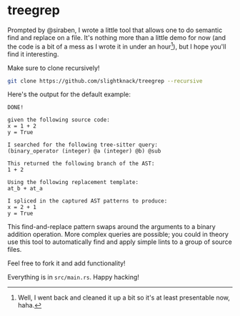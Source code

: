 # treegrep

Prompted by @siraben, I wrote a little tool that allows one to do semantic find and replace on a file. It's nothing more than a little demo for now (and the code is a bit of a mess as I wrote it in under an hour[^1]), but I hope you'll find it interesting.

[^1]: Well, I went back and cleaned it up a bit so it's at least presentable now, haha.

Make sure to clone recursively!

```bash
git clone https://github.com/slightknack/treegrep --recursive
```

Here's the output for the default example:

```
DONE!

given the following source code:
x = 1 + 2
y = True

I searched for the following tree-sitter query:
(binary_operator (integer) @a (integer) @b) @sub

This returned the following branch of the AST:
1 + 2

Using the following replacement template:
at_b + at_a

I spliced in the captured AST patterns to produce:
x = 2 + 1
y = True
```

This find-and-replace pattern swaps around the arguments to a binary addition operation. More complex queries are possible; you could in theory use this tool to automatically find and apply simple lints to a group of source files.

Feel free to fork it and add functionality!

Everything is in `src/main.rs`. Happy hacking!